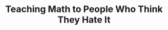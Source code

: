 ---
categories: all_articles articles
provider_display: "www.theatlantic.com"
provider_name: "www.theatlantic.com"
favicon_url: http://cdn.theatlantic.com/static/front/images/favicon.ico
title: "Teaching Math to People Who Think They Hate It"
published: 2014-10-17
source: http://www.theatlantic.com/education/archive/2014/10/teaching-math-to-people-who-think-they-hate-it/381125/
thumbnail: http://cdn.theatlantic.com/static/newsroom/img/mt/2014/10/108_0033/lead_large.jpg?ndfuw3
---